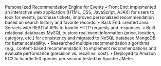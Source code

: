 Personalized Recommendation Engine for Events
• Front End: implemented an interactive web application (HTML, CSS, JavaScript, AJAX) for users to look for events, purchase
tickets; improved personalized recommendation based on search history and favorite records.
• Back End: created Java Servlets with RESTful APIs to handle HTTP requests and responses.
• Built relational databases MySQL to store real event information (price, location, category, etc.) for consistency and migrated
to NoSQL database MongoDB for better scalability.
• Researched multiple recommendation algorithms (e.g., content-based recommendation) to implement recommendations
and evaluate performance (precision vs. recall vs. cost).
• Deployed to Amazon EC2 to handle 150 queries per second tested by Apache JMeter.
